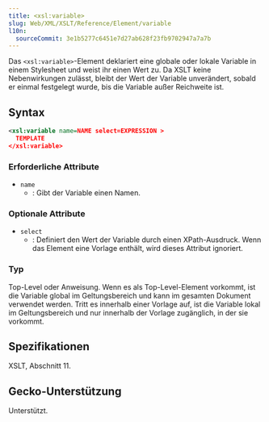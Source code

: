 ```yaml
---
title: <xsl:variable>
slug: Web/XML/XSLT/Reference/Element/variable
l10n:
  sourceCommit: 3e1b5277c6451e7d27ab628f23fb9702947a7a7b
---
```


Das `<xsl:variable>`-Element deklariert eine globale oder lokale Variable in einem Stylesheet und weist ihr einen Wert zu. Da XSLT keine Nebenwirkungen zulässt, bleibt der Wert der Variable unverändert, sobald er einmal festgelegt wurde, bis die Variable außer Reichweite ist.

## Syntax

```xml
<xsl:variable name=NAME select=EXPRESSION >
  TEMPLATE
</xsl:variable>
```

### Erforderliche Attribute

- `name`
  - : Gibt der Variable einen Namen.

### Optionale Attribute

- `select`
  - : Definiert den Wert der Variable durch einen XPath-Ausdruck. Wenn das Element eine Vorlage enthält, wird dieses Attribut ignoriert.

### Typ

Top-Level oder Anweisung. Wenn es als Top-Level-Element vorkommt, ist die Variable global im Geltungsbereich und kann im gesamten Dokument verwendet werden. Tritt es innerhalb einer Vorlage auf, ist die Variable lokal im Geltungsbereich und nur innerhalb der Vorlage zugänglich, in der sie vorkommt.

## Spezifikationen

XSLT, Abschnitt 11.

## Gecko-Unterstützung

Unterstützt.
